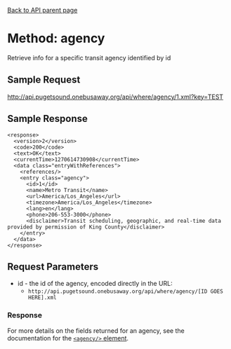 [Back to API parent page](../index.html)

# Method: agency

Retrieve info for a specific transit agency identified by id

## Sample Request

http://api.pugetsound.onebusaway.org/api/where/agency/1.xml?key=TEST

## Sample Response

    <response>
      <version>2</version>
      <code>200</code>
      <text>OK</text>
      <currentTime>1270614730908</currentTime>
      <data class="entryWithReferences">
        <references/>
        <entry class="agency">
          <id>1</id>
          <name>Metro Transit</name>
          <url>America/Los_Angeles</url>
          <timezone>America/Los_Angeles</timezone>
          <lang>en</lang>
          <phone>206-553-3000</phone>
          <disclaimer>Transit scheduling, geographic, and real-time data provided by permission of King County</disclaimer>
        </entry>
      </data>
    </response>

## Request Parameters

* id - the id of the agency, encoded directly in the URL:
    * `http://api.pugetsound.onebusaway.org/api/where/agency/[ID GOES HERE].xml`

### Response

For more details on the fields returned for an agency, see the documentation for the [`<agency/>` element](../elements/agency.html).
